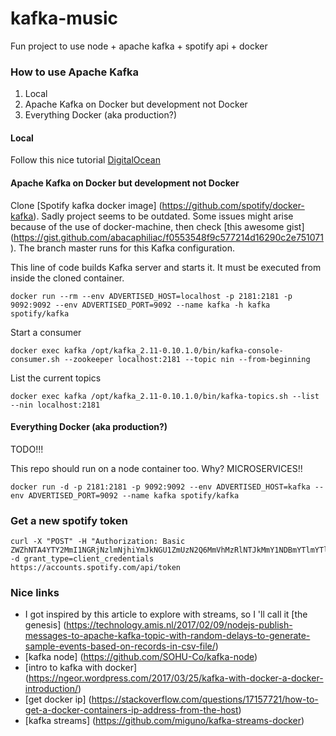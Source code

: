 # kafka-music
Fun project to use node + apache kafka + spotify api + docker

### How to use Apache Kafka

1. Local
2. Apache Kafka on Docker but development not Docker
3. Everything Docker (aka production?)

#### Local

Follow this nice tutorial [DigitalOcean](https://www.digitalocean.com/community/tutorials/how-to-install-apache-kafka-on-ubuntu-14-04#step-2-%E2%80%94-install-java)

#### Apache Kafka on Docker but development not Docker

Clone [Spotify kafka docker image] (https://github.com/spotify/docker-kafka). Sadly project seems to be outdated.
Some issues might arise because of the use of docker-machine, then check [this awesome gist] (https://gist.github.com/abacaphiliac/f0553548f9c577214d16290c2e751071).
The branch master runs for this Kafka configuration.

This line of code builds Kafka server and starts it. It must be executed from inside the cloned container.

```
docker run --rm --env ADVERTISED_HOST=localhost -p 2181:2181 -p 9092:9092 --env ADVERTISED_PORT=9092 --name kafka -h kafka spotify/kafka
```

Start a consumer

```
docker exec kafka /opt/kafka_2.11-0.10.1.0/bin/kafka-console-consumer.sh --zookeeper localhost:2181 --topic nin --from-beginning
```

List the current topics

```
docker exec kafka /opt/kafka_2.11-0.10.1.0/bin/kafka-topics.sh --list --nin localhost:2181
```

#### Everything Docker (aka production?)

TODO!!!

This repo should run on a node container too. Why? MICROSERVICES!!

```
docker run -d -p 2181:2181 -p 9092:9092 --env ADVERTISED_HOST=kafka --env ADVERTISED_PORT=9092 --name kafka spotify/kafka
```

### Get a new spotify token 

```
curl -X "POST" -H "Authorization: Basic ZWZhNTA4YTY2MmI1NGRjNzlmNjhiYmJkNGU1ZmUzN2Q6MmVhMzRlNTJkMmY1NDBmYTlmYTlkODkyMjQ5NGI3YzA=" -d grant_type=client_credentials https://accounts.spotify.com/api/token
```

### Nice links 
- I got inspired by this article to explore with streams, so I 'll call it [the genesis] (https://technology.amis.nl/2017/02/09/nodejs-publish-messages-to-apache-kafka-topic-with-random-delays-to-generate-sample-events-based-on-records-in-csv-file/)
- [kafka node] (https://github.com/SOHU-Co/kafka-node)
- [intro to kafka with docker] (https://ngeor.wordpress.com/2017/03/25/kafka-with-docker-a-docker-introduction/)
- [get docker ip] (https://stackoverflow.com/questions/17157721/how-to-get-a-docker-containers-ip-address-from-the-host)
- [kafka streams] (https://github.com/miguno/kafka-streams-docker)